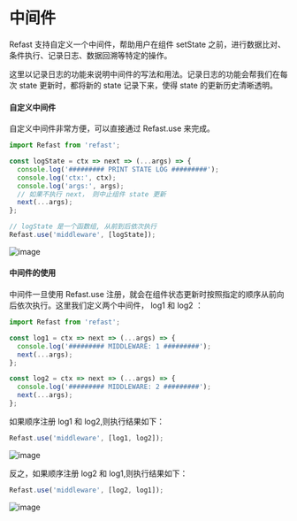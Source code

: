 # 中间件

Refast 支持自定义一个中间件，帮助用户在组件 setState 之前，进行数据比对、条件执行、记录日志、数据回溯等特定的操作。

这里以记录日志的功能来说明中间件的写法和用法。记录日志的功能会帮我们在每次 state 更新时，都将新的 state 记录下来，使得 state 的更新历史清晰透明。

#### 自定义中间件

自定义中间件非常方便，可以直接通过 Refast.use 来完成。

```jsx
import Refast from 'refast';

const logState = ctx => next => (...args) => {
  console.log('######### PRINT STATE LOG #########');
  console.log('ctx:', ctx);
  console.log('args:', args);
  // 如果不执行 next， 则中止组件 state 更新
  next(...args);
};

// logState 是一个函数组, 从前到后依次执行
Refast.use('middleware', [logState]);
``` 
![image](https://user-images.githubusercontent.com/7709602/27062879-cd5320a6-5020-11e7-86e2-65e36fc3c602.png)

#### 中间件的使用

中间件一旦使用 Refast.use 注册，就会在组件状态更新时按照指定的顺序从前向后依次执行。这里我们定义两个中间件， log1 和 log2 ：

```jsx
import Refast from 'refast';

const log1 = ctx => next => (...args) => {
  console.log('######### MIDDLEWARE: 1 #########');
  next(...args);
};

const log2 = ctx => next => (...args) => {
  console.log('######### MIDDLEWARE: 2 #########');
  next(...args);
};

``` 
如果顺序注册 log1 和 log2,则执行结果如下：
```javascript
Refast.use('middleware', [log1, log2]);
```
![image](https://user-images.githubusercontent.com/7709602/27063122-57ddda08-5022-11e7-8ef2-4ed96d53208c.png)


反之，如果顺序注册 log2 和 log1,则执行结果如下：

```javascript
Refast.use('middleware', [log2, log1]);
```
![image](https://user-images.githubusercontent.com/7709602/27063148-7a04d6fe-5022-11e7-938a-bc4e5ac7244b.png)
